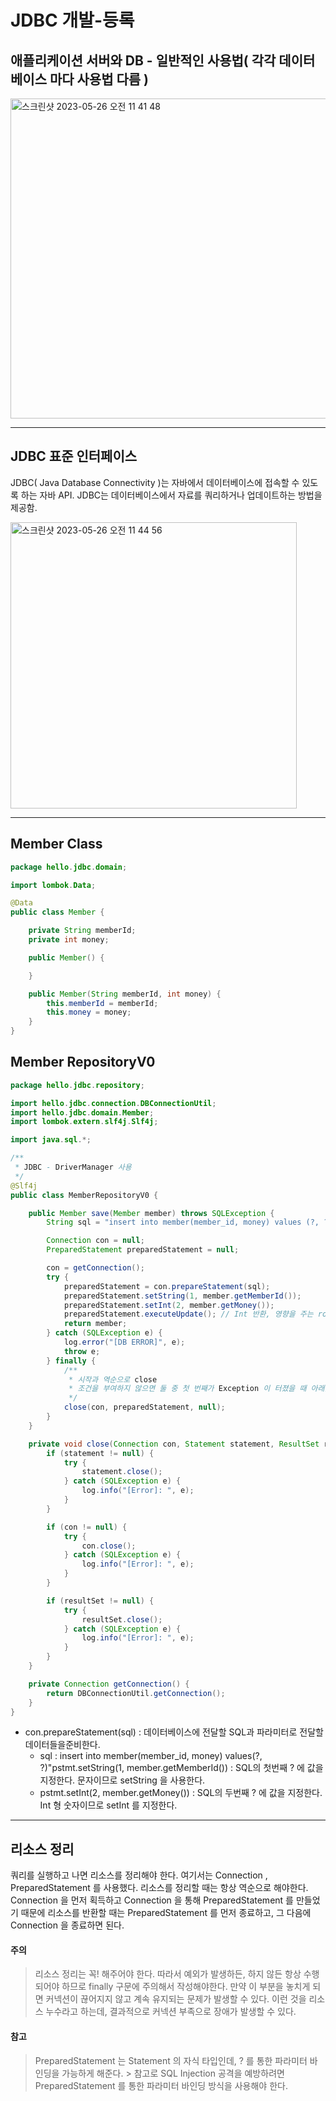 # JDBC 개발-등록

## 애플리케이션 서버와 DB - 일반적인 사용법( 각각 데이터베이스 마다 사용법 다름 )

<img width="512" alt="스크린샷 2023-05-26 오전 11 41 48" src="https://github.com/novicePGT/learn-jdbc/assets/91667488/e07ba04d-f5ba-454e-a95c-c5a942c5c0a0">

-----

## JDBC 표준 인터페이스
JDBC( Java Database Connectivity )는 자바에서 데이터베이스에 접속할 수 있도록 하는 자바 API.
JDBC는 데이터베이스에서 자료를 쿼리하거나 업데이트하는 방법을 제공함.

<img width="458" alt="스크린샷 2023-05-26 오전 11 44 56" src="https://github.com/novicePGT/learn-jdbc/assets/91667488/77a0cce1-cabf-4628-9871-bada1477e823">

-----

## Member Class

```java
package hello.jdbc.domain;

import lombok.Data;

@Data
public class Member {

    private String memberId;
    private int money;

    public Member() {

    }

    public Member(String memberId, int money) {
        this.memberId = memberId;
        this.money = money;
    }
}
```

## Member RepositoryV0

```java
package hello.jdbc.repository;

import hello.jdbc.connection.DBConnectionUtil;
import hello.jdbc.domain.Member;
import lombok.extern.slf4j.Slf4j;

import java.sql.*;

/**
 * JDBC - DriverManager 사용
 */
@Slf4j
public class MemberRepositoryV0 {

    public Member save(Member member) throws SQLException {
        String sql = "insert into member(member_id, money) values (?, ?)";

        Connection con = null;
        PreparedStatement preparedStatement = null;

        con = getConnection();
        try {
            preparedStatement = con.prepareStatement(sql);
            preparedStatement.setString(1, member.getMemberId());
            preparedStatement.setInt(2, member.getMoney());
            preparedStatement.executeUpdate(); // Int 반환, 영향을 주는 row 수 만큼 반환
            return member;
        } catch (SQLException e) {
            log.error("[DB ERROR]", e);
            throw e;
        } finally {
            /**
             * 시작과 역순으로 close
             * 조건을 부여하지 않으면 둘 중 첫 번째가 Exception 이 터졌을 때 아래있는 메서드가 떠다닐 수 있음 -> 조건 부여하자
             */
            close(con, preparedStatement, null);
        }
    }

    private void close(Connection con, Statement statement, ResultSet resultSet) {
        if (statement != null) {
            try {
                statement.close();
            } catch (SQLException e) {
                log.info("[Error]: ", e);
            }
        }

        if (con != null) {
            try {
                con.close();
            } catch (SQLException e) {
                log.info("[Error]: ", e);
            }
        }

        if (resultSet != null) {
            try {
                resultSet.close();
            } catch (SQLException e) {
                log.info("[Error]: ", e);
            }
        }
    }

    private Connection getConnection() {
        return DBConnectionUtil.getConnection();
    }
}

```

- con.prepareStatement(sql) : 데이터베이스에 전달할 SQL과 파라미터로 전달할 데이터들을준비한다.
   - sql : insert into member(member_id, money) values(?, ?)"pstmt.setString(1, member.getMemberId()) : SQL의 첫번째 ? 에 값을 지정한다. 문자이므로
setString 을 사용한다.
   - pstmt.setInt(2, member.getMoney()) : SQL의 두번째 ? 에 값을 지정한다. Int 형 숫자이므로
setInt 를 지정한다.

-----

## 리소스 정리
쿼리를 실행하고 나면 리소스를 정리해야 한다. 여기서는 Connection , PreparedStatement 를 사용했다. 리소스를 정리할 때는 항상 역순으로 해야한다. Connection 을 먼저 획득하고 Connection 을 통해 PreparedStatement 를 만들었기 때문에 리소스를 반환할 때는 PreparedStatement 를 먼저 종료하고, 그 다음에 Connection 을 종료하면 된다. 

#### 주의
> 리소스 정리는 꼭! 해주어야 한다. 따라서 예외가 발생하든, 하지 않든 항상 수행되어야 하므로 finally
구문에 주의해서 작성해야한다. 만약 이 부분을 놓치게 되면 커넥션이 끊어지지 않고 계속 유지되는 문제가 발생할 수 있다. 이런 것을 리소스 누수라고 하는데, 결과적으로 커넥션 부족으로 장애가 발생할 수 있다.

#### 참고
> PreparedStatement 는 Statement 의 자식 타입인데, ? 를 통한 파라미터 바인딩을 가능하게 해준다. > 참고로 SQL Injection 공격을 예방하려면 PreparedStatement 를 통한 파라미터 바인딩 방식을
사용해야 한다.
